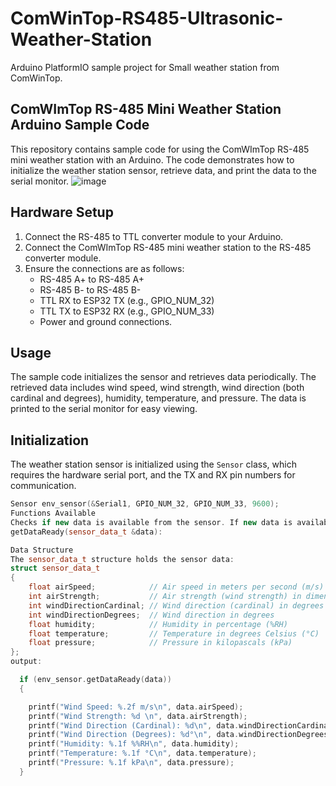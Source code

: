 # ComWinTop-RS485-Ultrasonic-Weather-Station

Arduino PlatformIO sample project for Small weather station from ComWinTop.

## ComWImTop RS-485 Mini Weather Station Arduino Sample Code

This repository contains sample code for using the ComWImTop RS-485 mini weather station with an Arduino. The code demonstrates how to initialize the weather station sensor, retrieve data, and print the data to the serial monitor.
![image](https://github.com/alpha815/ComWinTop-RS485-Ultrasonic-Weather-Station/assets/56131964/d13b8c2e-f054-4384-a563-e830e2f9bc47)

## Hardware Setup

1. Connect the RS-485 to TTL converter module to your Arduino.
2. Connect the ComWImTop RS-485 mini weather station to the RS-485 converter module.
3. Ensure the connections are as follows:
   - RS-485 A+ to RS-485 A+
   - RS-485 B- to RS-485 B-
   - TTL RX to ESP32 TX (e.g., GPIO_NUM_32)
   - TTL TX to ESP32 RX (e.g., GPIO_NUM_33)
   - Power and ground connections.

## Usage

The sample code initializes the sensor and retrieves data periodically. The retrieved data includes wind speed, wind strength, wind direction (both cardinal and degrees), humidity, temperature, and pressure. The data is printed to the serial monitor for easy viewing.

## Initialization

The weather station sensor is initialized using the `Sensor` class, which requires the hardware serial port, and the TX and RX pin numbers for communication.

```cpp
Sensor env_sensor(&Serial1, GPIO_NUM_32, GPIO_NUM_33, 9600);
Functions Available
Checks if new data is available from the sensor. If new data is available, it is stored in the provided sensor_data_t structure:
getDataReady(sensor_data_t &data):

Data Structure
The sensor_data_t structure holds the sensor data:
struct sensor_data_t
{
    float airSpeed;            // Air speed in meters per second (m/s)
    int airStrength;           // Air strength (wind strength) in dimensionless units
    int windDirectionCardinal; // Wind direction (cardinal) in degrees (0-360)
    int windDirectionDegrees;  // Wind direction in degrees
    float humidity;            // Humidity in percentage (%RH)
    float temperature;         // Temperature in degrees Celsius (°C)
    float pressure;            // Pressure in kilopascals (kPa)
};
output:

  if (env_sensor.getDataReady(data))
  {

    printf("Wind Speed: %.2f m/s\n", data.airSpeed);
    printf("Wind Strength: %d \n", data.airStrength);
    printf("Wind Direction (Cardinal): %d\n", data.windDirectionCardinal);
    printf("Wind Direction (Degrees): %d°\n", data.windDirectionDegrees);
    printf("Humidity: %.1f %%RH\n", data.humidity);
    printf("Temperature: %.1f °C\n", data.temperature);
    printf("Pressure: %.1f kPa\n", data.pressure);
  }

```

